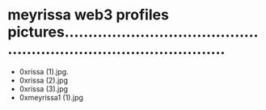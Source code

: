 # meyrissa web3 profiles pictures.......................................................................................
- 0xrissa (1).jpg.
- 0xrissa (2).jpg
- 0xrissa (3).jpg
- 0xmeyrissa1 (1).jpg
